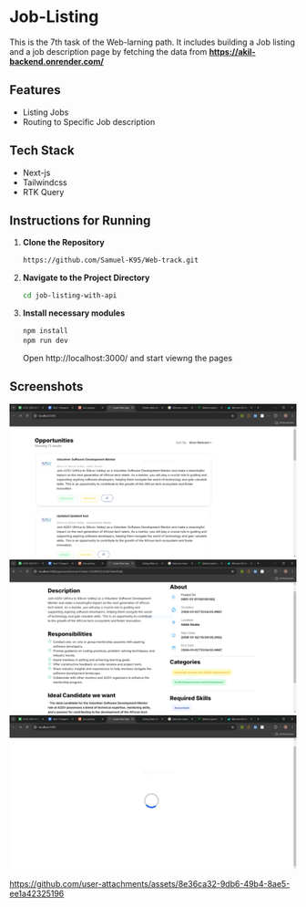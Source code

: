 # Job-Listing

This is the 7th task of the Web-larning path. It includes building a Job listing and a job description page by fetching the data from **https://akil-backend.onrender.com/**

## Features

- Listing Jobs
- Routing to Specific Job description

## Tech Stack

- Next-js
- Tailwindcss
- RTK Query

## Instructions for Running

1. **Clone the Repository**

   ```bash
   https://github.com/Samuel-K95/Web-track.git
   ```

2. **Navigate to the Project Directory**

   ```bash
   cd job-listing-with-api
   ```

3. **Install necessary modules**

   ```bash
   npm install
   npm run dev
   ```

   Open http://localhost:3000/ and start viewng the pages

## Screenshots

![First](images/first.PNG)
![Second](images/second.PNG)
![third](images/third.PNG)


https://github.com/user-attachments/assets/8e36ca32-9db6-49b4-8ae5-ee1a42325196

